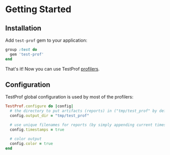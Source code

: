 # Getting Started

## Installation

Add `test-prof` gem to your application:

```ruby
group :test do
  gem 'test-prof'
end
```

That's it! Now you can use TestProf [profilers](/#profilers).

## Configuration

TestProf global configuration is used by most of the profilers:

```ruby
TestProf.configure do |config|
  # the directory to put artifacts (reports) in ("tmp/test_prof" by default)
  config.output_dir = "tmp/test_prof"

  # use unique filenames for reports (by simply appending current timestamp)
  config.timestamps = true

  # color output
  config.color = true
end
```

